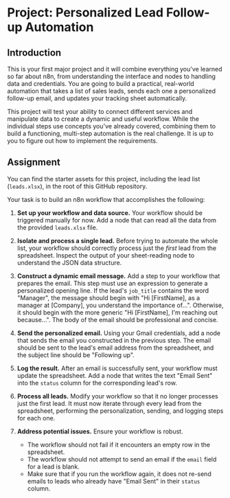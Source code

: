# Project: Personalized Lead Follow-up Automation

## Introduction

This is your first major project and it will combine everything you've learned so far about n8n, from understanding the interface and nodes to handling data and credentials. You are going to build a practical, real-world automation that takes a list of sales leads, sends each one a personalized follow-up email, and updates your tracking sheet automatically.

This project will test your ability to connect different services and manipulate data to create a dynamic and useful workflow. While the individual steps use concepts you've already covered, combining them to build a functioning, multi-step automation is the real challenge. It is up to you to figure out how to implement the requirements.

## Assignment

You can find the starter assets for this project, including the lead list (`leads.xlsx`), in the root of this GitHub repository.

Your task is to build an n8n workflow that accomplishes the following:

1.  **Set up your workflow and data source.** Your workflow should be triggered manually for now. Add a node that can read all the data from the provided `leads.xlsx` file.

2.  **Isolate and process a single lead.** Before trying to automate the whole list, your workflow should correctly process just the *first* lead from the spreadsheet. Inspect the output of your sheet-reading node to understand the JSON data structure.

3.  **Construct a dynamic email message.** Add a step to your workflow that prepares the email. This step must use an expression to generate a personalized opening line. If the lead's `job_title` contains the word "Manager", the message should begin with "Hi [FirstName], as a manager at [Company], you understand the importance of...". Otherwise, it should begin with the more generic "Hi [FirstName], I'm reaching out because...". The body of the email should be professional and concise.

4.  **Send the personalized email.** Using your Gmail credentials, add a node that sends the email you constructed in the previous step. The email should be sent to the lead's email address from the spreadsheet, and the subject line should be "Following up".

5.  **Log the result.** After an email is successfully sent, your workflow must update the spreadsheet. Add a node that writes the text "Email Sent" into the `status` column for the corresponding lead's row.

6.  **Process all leads.** Modify your workflow so that it no longer processes just the first lead. It must now iterate through every lead from the spreadsheet, performing the personalization, sending, and logging steps for each one.

7.  **Address potential issues.** Ensure your workflow is robust.
    * The workflow should not fail if it encounters an empty row in the spreadsheet.
    * The workflow should not attempt to send an email if the `email` field for a lead is blank.
    * Make sure that if you run the workflow again, it does not re-send emails to leads who already have "Email Sent" in their `status` column.
